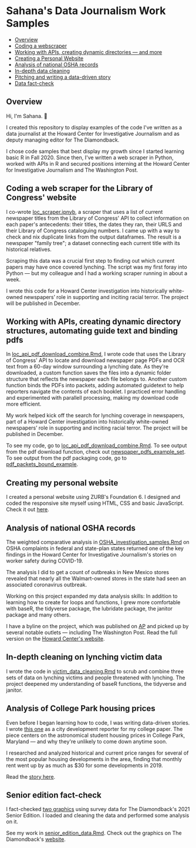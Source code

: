 # Sahana's Data Journalism Work Samples

* [Overview](https://github.com/sahanasjay/data_journalism_portfolio#overview)
* [Coding a webscraper](https://github.com/sahanasjay/data_journalism_portfolio#coding-a-web-scraper-for-the-library-of-congress-website)
* [Working with APIs, creating dynamic directories — and more](https://github.com/sahanasjay/data_journalism_portfolio#working-with-apis-creating-dynamic-directory-structures-automating-guide-text-and-binding-pdfs)
* [Creating a Personal Website](https://github.com/sahanasjay/data_journalism_portfolio/blob/main/README.md#creating-my-personal-website)
* [Analysis of national OSHA records](https://github.com/sahanasjay/data_journalism_portfolio#analysis-of-national-osha-records) 
* [In-depth data cleaning](https://github.com/sahanasjay/data_journalism_portfolio#in-depth-cleaning-on-lynching-victim-data)
* [Pitching and writing a data-driven story](https://github.com/sahanasjay/data_journalism_portfolio#analysis-of-college-park-housing-prices)
* [Data fact-check](https://github.com/sahanasjay/data_journalism_portfolio#senior-edition-fact-check)

## Overview

Hi, I'm Sahana. 👋

I created this repository to display examples of the code I've written as a data journalist at the Howard Center for Investigative Journalism and as deputy managing editor for The Diamondback.

I chose code samples that best display my growth since I started learning basic R in Fall 2020. Since then, I've written a web scraper in Python, worked with APIs in R and secured positions interning at the Howard Center for Investigative Journalism and The Washington Post.   

## Coding a web scraper for the Library of Congress' website

I co-wrote [loc_scraper.ipnyb](https://github.com/sahanasjay/data_journalism_portfolio/blob/main/loc_webscraper/loc_scraper.ipynb), a scraper that uses a list of current newspaper titles from the Library of Congress' API to collect information on each paper's antecedents: their titles, the dates they ran, their URLS and their Library of Congress cataloguing numbers. I came up with a way to check and nix duplicate links from the output dataframes. The result is a newspaper "family tree"; a dataset connecting each current title with its historical relatives.  

Scraping this data was a crucial first step to finding out which current papers may have once covered lynching. The script was my first foray into Python — but my colleague and I had a working scraper running in about a week.

I wrote this code for a Howard Center investigation into historically white-owned newspapers’ role in supporting and inciting racial terror. The project will be published in December.

## Working with APIs, creating dynamic directory structures, automating guide text and binding pdfs

In [loc_api_pdf_download_combine.Rmd](https://github.com/sahanasjay/data_journalism_portfolio/blob/main/loc_api_pdf_download_combine/loc_pdf_download_and_package.Rmd), I wrote code that uses the Library of Congress' API to locate and download newspaper page PDFs and OCR text from a 60-day window surrounding a lynching date. As they're downloaded, a custom function saves the files into a dynamic folder structure that reflects the newspaper each file belongs to. Another custom function binds the PDFs into packets, adding automated guidetext to help reporters navigate the contents of each booklet. I practiced error handling and experimented with parallell processing, making my download code more efficient.

My work helped kick off the search for lynching coverage in newspapers, part of a Howard Center investigation into historically white-owned newspapers’ role in supporting and inciting racial terror. The project will be published in December. 

To see my code, go to [loc_api_pdf_download_combine.Rmd](https://github.com/sahanasjay/data_journalism_portfolio/blob/main/loc_api_pdf_download_combine/loc_pdf_download_and_package.Rmd). To see output from the pdf download function, check out [newspaper_pdfs_example_set](https://github.com/sahanasjay/data_journalism_portfolio/tree/main/loc_api_pdf_download_combine/newspaper_pdfs_example_set). To see output from the pdf packaging code, go to [pdf_packets_bound_example](https://github.com/sahanasjay/data_journalism_portfolio/tree/main/loc_api_pdf_download_combine/pdf_packets_bound_example/current_title_Daily%20herald/victim_1936-08-14).

## Creating my personal website 

I created a personal website using ZURB's Foundation 6. I designed and coded the responsive site myself using HTML, CSS and basic JavaScript. Check it out [here](https://sahanasjay.github.io). 

## Analysis of national OSHA records

The weighted comparative analysis in [OSHA_investigation_samples.Rmd](https://github.com/sahanasjay/data_journalism_portfolio/blob/main/howard_center_OSHA_investigation_examples/OSHA_investigation_samples.Rmd) on OSHA complaints in federal and state-plan states returned one of the key findings in the Howard Center for Investigative Journalism's stories on worker safety during COVID-19.

The analysis I did to get a count of outbreaks in New Mexico stores revealed that nearly all the Walmart-owned stores in the state had seen an associated coronavirus outbreak.

Working on this project expanded my data analysis skills: In addition to learning how to create for loops and functions, I grew more comfortable with baseR, the tidyverse package, the lubridate package, the janitor package and many others.

I have a byline on the project, which was published on [AP](https://apnews.com/article/coronavirus-pandemic-health-business-caf5e31d883a18deae6cd367a5ee8978) and picked up by several notable outlets — including The Washington Post. Read the full version on the [Howard Center's website](https://cnsmaryland.org/2021/05/12/as-walmart-sales-soared-workers-got-scant-covid-19-protection-from-osha/).

## In-depth cleaning on lynching victim data 

I wrote the code in [victim_data_cleaning.Rmd](https://github.com/sahanasjay/data_journalism_portfolio/blob/main/victim_data_cleaning/victims_newspaper_lineage%20copy.Rmd) to scrub and combine three sets of data on lynching victims and people threatened with lynching. The project deepened my understanding of baseR functions, the tidyverse and janitor. 

## Analysis of College Park housing prices  

Even before I began learning how to code, I was writing data-driven stories. I wrote [this one](https://dbknews.com/2019/12/29/umd-college-park-student-housing-rent-prices-expensive-vacancy-commons-varsity-view/) as a city development reporter for my college paper. The piece centers on the astronomical student housing prices in College Park, Maryland — and why they're unlikely to come down anytime soon.

I researched and analyzed historical and current price ranges for several of the most popular housing developments in the area, finding that monthly rent went up by as much as $30 for some developments in 2019.

Read the [story here](https://dbknews.com/2019/12/29/umd-college-park-student-housing-rent-prices-expensive-vacancy-commons-varsity-view/).

## Senior edition fact-check

I fact-checked [two graphics](https://dbknews.com/2021/04/27/senior-edition-looking-back-survey/) using survey data for The Diamondback's 2021 Senior Edition. I loaded and cleaning the data and performed some analysis on it.

See my work in [senior_edition_data.Rmd](https://github.com/sahanasjay/data_journalism_portfolio/blob/main/senior_edition_data_fact_check/senior_edition_data.Rmd). Check out the graphics on The Diamondback's [website](https://dbknews.com/2021/04/27/senior-edition-looking-back-survey/).
